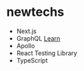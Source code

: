 # newtechs

- Next.js
- GraphQL [Learn](https://www.howtographql.com/)
- Apollo
- React Testing Library
- TypeScript
